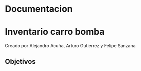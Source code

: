 # Documentacion


<h1><b>Inventario carro bomba</b></h1>
Creado por Alejandro Acuña, Arturo Gutierrez y Felipe Sanzana

<h2>Objetivos</h2>


